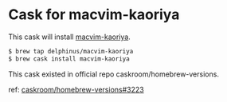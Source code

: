# Cask for macvim-kaoriya

This cask will install [macvim-kaoriya](https://github.com/splhack/macvim-kaoriya).

```sh
$ brew tap delphinus/macvim-kaoriya
$ brew cask install macvim-kaoriya
```

This cask existed in official repo caskroom/homebrew-versions.

ref: [caskroom/homebrew-versions#3223](https://github.com/caskroom/homebrew-versions/pull/3223)
